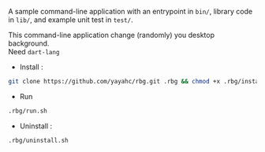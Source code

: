 A sample command-line application with an entrypoint in `bin/`, library code
in `lib/`, and example unit test in `test/`.

This command-line application change (randomly) you desktop background.    
Need `dart-lang`

- Install :
```bash
git clone https://github.com/yayahc/rbg.git .rbg && chmod +x .rbg/install.sh && .rbg/install.sh
```

- Run
```bash
.rbg/run.sh
```

- Uninstall :
```bash
.rbg/uninstall.sh
```